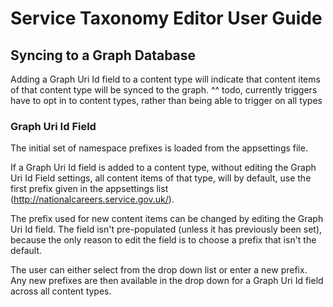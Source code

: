 # Service Taxonomy Editor User Guide

## Syncing to a Graph Database

Adding a Graph Uri Id field to a content type will indicate that content items of that content type will be synced to the graph.
^^ todo, currently triggers have to opt in to content types, rather than being able to trigger on all types

### Graph Uri Id Field

The initial set of namespace prefixes is loaded from the appsettings file.

If a Graph Uri Id field is added to a content type, without editing the Graph Uri Id Field settings, all content items of that type, will by default, use the first prefix given in the appsettings list (http://nationalcareers.service.gov.uk/).

The prefix used for new content items can be changed by editing the Graph Uri Id field. The field isn't pre-populated (unless it has previously been set), because the only reason to edit the field is to choose a prefix that isn't the default.

The user can either select from the drop down list or enter a new prefix. Any new prefixes are then available in the drop down for a Graph Uri Id field across all content types.

